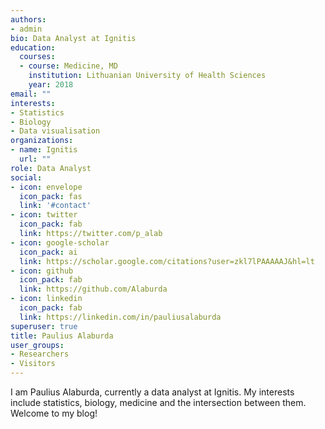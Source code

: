 ```yaml
---
authors:
- admin
bio: Data Analyst at Ignitis
education:
  courses:
  - course: Medicine, MD
    institution: Lithuanian University of Health Sciences
    year: 2018
email: ""
interests:
- Statistics
- Biology
- Data visualisation
organizations:
- name: Ignitis
  url: ""
role: Data Analyst
social:
- icon: envelope
  icon_pack: fas
  link: '#contact'
- icon: twitter
  icon_pack: fab
  link: https://twitter.com/p_alab
- icon: google-scholar
  icon_pack: ai
  link: https://scholar.google.com/citations?user=zkl7lPAAAAAJ&hl=lt
- icon: github
  icon_pack: fab
  link: https://github.com/Alaburda
- icon: linkedin
  icon_pack: fab
  link: https://linkedin.com/in/pauliusalaburda  
superuser: true
title: Paulius Alaburda
user_groups:
- Researchers
- Visitors
---
```


I am Paulius Alaburda, currently a data analyst at Ignitis. My interests include statistics, biology, medicine and the intersection between them. Welcome to my blog!
